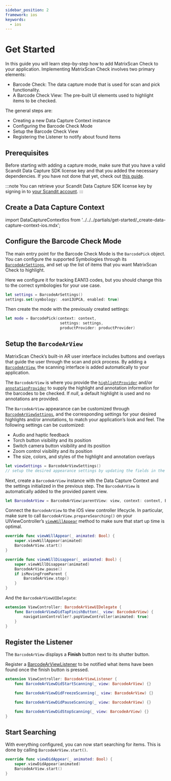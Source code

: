 ```yaml
---
sidebar_position: 2
framework: ios
keywords:
  - ios
---
```


# Get Started

In this guide you will learn step-by-step how to add MatrixScan Check to your application. Implementing MatrixScan Check involves two primary elements:

- Barcode Check: The data capture mode that is used for scan and pick functionality.
- A Barcode Check View: The pre-built UI elements used to highlight items to be checked.

The general steps are:

- Creating a new Data Capture Context instance
- Configuring the Barcode Check Mode
- Setup the Barcode Check View
- Registering the Listener to notify about found items

## Prerequisites

Before starting with adding a capture mode, make sure that you have a valid Scandit Data Capture SDK license key and that you added the necessary dependencies. If you have not done that yet, check out [this guide](../add-sdk.md).

:::note
You can retrieve your Scandit Data Capture SDK license key by signing in to [your Scandit account](https://ssl.scandit.com/dashboard/sign-in).
:::

## Create a Data Capture Context

import DataCaptureContextIos from '../../../partials/get-started/_create-data-capture-context-ios.mdx';

<DataCaptureContextIos/>

## Configure the Barcode Check Mode

The main entry point for the Barcode Check Mode is the `BarcodePick` object. You can configure the supported Symbologies through its [`BarcodeArSettings`](https://docs.scandit.com/data-capture-sdk/ios/barcode-capture/api/barcode-ar-settings.html), and set up the list of items that you want MatrixScan Check to highlight.

Here we configure it for tracking EAN13 codes, but you should change this to the correct symbologies for your use case.

```swift
let settings = BarcodeArSettings()
settings.set(symbology: .ean13UPCA, enabled: true)
```

Then create the mode with the previously created settings:

```swift
let mode = BarcodePick(context: context,
                        settings: settings,
                        productProvider: productProvider)
```

## Setup the `BarcodeArView`

MatrixScan Check’s built-in AR user interface includes buttons and overlays that guide the user through the scan and pick process. By adding a [`BarcodeArView`](https://docs.scandit.com/data-capture-sdk/ios/barcode-capture/api/ui/barcode-ar-view.html#class-scandit.datacapture.barcode.pick.ui.BarcodeArView), the scanning interface is added automatically to your application.

The `BarcodeArView` is where you provide the [`highlightProvider`](https://docs.scandit.com/data-capture-sdk/ios/barcode-capture/api/ui/barcode-ar-view.html#property-scandit.datacapture.barcode.check.ui.BarcodeArView.HighlightProvider) and/or [`annotationProvider`](https://docs.scandit.com/data-capture-sdk/ios/barcode-capture/api/ui/barcode-ar-view.html#property-scandit.datacapture.barcode.check.ui.BarcodeArView.AnnotationProvider) to supply the highlight and annotation information for the barcodes to be checked. If *null*, a default highlight is used and no annotations are provided.

The `BarcodeArView` appearance can be customized through [`BarcodeArViewSettings`](https://docs.scandit.com/data-capture-sdk/ios/barcode-capture/api/ui/barcode-ar-view-settings.html#class-scandit.datacapture.barcode.pick.ui.BarcodeArViewSettings), and the corresponding settings for your desired highlights and/or annotations, to match your application’s look and feel. The following settings can be customized:

* Audio and haptic feedback
* Torch button visibility and its position
* Switch camera button visibility and its position
* Zoom control visibility and its position
* The size, colors, and styles of the highlight and annotation overlays

```swift
let viewSettings = BarcodeArViewSettings()
// setup the desired appearance settings by updating the fields in the object above
```

Next, create a `BarcodeArView` instance with the Data Capture Context and the settings initialized in the previous step. The `BarcodeArView` is automatically added to the provided parent view.

```swift
let BarcodeArView = BarcodeArView(parentView: view, context: context, BarcodePick: mode, settings: viewSettings)
```

Connect the `BarcodeArView` to the iOS view controller lifecycle. In particular, make sure to call `BarcodeArView.prepareSearching()` on your UIViewController’s [`viewWillAppear`](https://developer.apple.com/documentation/uikit/uiviewcontroller/1621510-viewwillappear) method to make sure that start up time is optimal.

```swift
override func viewWillAppear(_ animated: Bool) {
    super.viewWillAppear(animated)
    BarcodeArView.start()
}

override func viewWillDisappear(_ animated: Bool) {
    super.viewWillDisappear(animated)
    BarcodeArView.pause()
    if isMovingFromParent {
        BarcodeArView.stop()
    }
}
```

And the `BarcodeArViewUIDelegate`:

```swift
extension ViewController: BarcodeArViewUIDelegate {
    func BarcodeArViewDidTapFinishButton(_ view: BarcodeArView) {
        navigationController?.popViewController(animated: true)
    }
}
```

## Register the Listener

The `BarcodeArView` displays a **Finish** button next to its shutter button. 

Register a [BarcodeArViewListener](https://docs.scandit.com/data-capture-sdk/ios/barcode-capture/api/ui/barcode-ar-view-listener.html#interface-scandit.datacapture.barcode.pick.ui.BarcodeArViewListener) to be notified what items have been found once the finish button is pressed.

```swift
extension ViewController: BarcodeArViewListener {
    func BarcodeArViewDidStartScanning(_ view: BarcodeArView) {}

    func BarcodeArViewDidFreezeScanning(_ view: BarcodeArView) {}

    func BarcodeArViewDidPauseScanning(_ view: BarcodeArView) {}

    func BarcodeArViewDidStopScanning(_ view: BarcodeArView) {}
}
```

## Start Searching

With everything configured, you can now start searching for items. This is done by calling `BarcodeArView.start()`.

```swift
override func viewDidAppear(_ animated: Bool) {
    super.viewDidAppear(animated)
    BarcodeArView.start()
}
```
